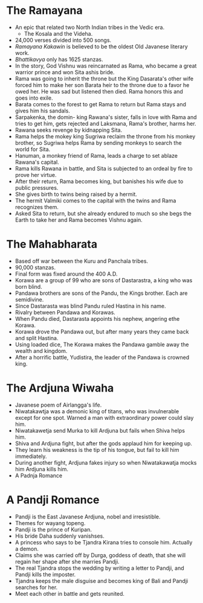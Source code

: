 # The Ramayana
- An epic that related two North Indian tribes in the Vedic era.
  - The Kosala and the Videha.
- 24,000 verses divided into 500 songs.
- *Ramayana Kakawin* is believed to be the oldest Old Javanese literary work.
- *Bhattikavya* only has 1625 stanzas.
- In the story, God Vishnu was reincarnated as Rama, who became a great warrior prince and won Sita
ashis bride.
- Rama was going to inherit the throne but the King Dasarata's other wife forced him to make her son
Barata heir to the throne due to a favor he owed her.  He was sad but listened then died.  Rama
honors this and goes into exile.
- Barata comes to the forest to get Rama to return but Rama stays and gives him his sandals.
- Sarpakenka, the domin- king Rawana's sister, falls in love with Rama and tries to get him, gets
rejected and Laksmana, Rama's brother, harms her.
- Rawana seeks revenge by kidnapping Sita.
- Rama helps the mokey king Sugriwa reclaim the throne from his monkey brother, so Sugriwa helps
Rama by sending monkeys to search the world for Sita.
- Hanuman, a monkey friend of Rama, leads a charge to set ablaze Rawana's capital.
- Rama kills Rawana in battle, and Sita is subjected to an ordeal by fire to prove her virtue.
- After their return, Rama becomes king, but banishes his wife due to public pressures.
- She gives birth to twins being raised by a hermit.
- The hermit Valmiki comes to the capital with the twins and Rama recognizes them.
- Asked Sita to return, but she already endured to much so she begs the Earth to take her and
Rama becomes Vishnu again.

# The Mahabharata
- Based off war between the Kuru and Panchala tribes.
- 90,000 stanzas.
- Final form was fixed around the 400 A.D.
- Korawa are a group of 99 who are sons of Dastarastra, a king who was born blind.
- Pandawa brothers are sons of the Pandu, the Kings brother.  Each are semidivine.
- Since Dastarasta was blind Pandu ruled Hastina in his name.
- Rivalry between Pandawa and Korawas.
- When Pandu died, Dastarasta appoints his nephew, angering ethe Korawa.
- Korawa drove the Pandawa out, but after many years they came back and split Hastina.
- Using loaded dice, The Korawa makes the Pandawa gamble away the wealth and kingdom.
- After a horrific battle, Yudistira, the leader of the Pandawa is crowned king.

# The Ardjuna Wiwaha
- Javanese poem of Airlangga's life.
- Niwatakawtja was a demonic king of titans, who was invulnerable except for one spot.  Warned a man
with extraordinary power could slay him.
- Niwatakawetja send Murka to kill Ardjuna but fails when Shiva helps him.
- Shiva and Ardjuna fight, but after the gods applaud him for keeping up.
- They learn his weakness is the tip of his tongue, but fail to kill him immediately.
- During another fight, Ardjuna fakes injury so when Niwatakawatja mocks him Ardjuna kills him.
- A Padnja Romance

# A Pandji Romance
- Pandji is the East Javanese Ardjuna, nobel and irresistible.
- Themes for wayang topeng.
- Pandji is the prince of Kuripan.
- His bride Daha suddenly vanishses.
- A princess who says to be Tjandra Kirana tries to console him. Actually a demon.
- Claims she was carried off by Durga, goddess of death, that she will regain her shape after she
marries Pandji.
- The real Tjandra stops the wedding by writing a letter to Pandji, and Pandji kills the imposter.
- Tjandra keeps the male disguise and becomes king of Bali and Pandji searches for her.
- Meet each other in battle and gets reunited.
